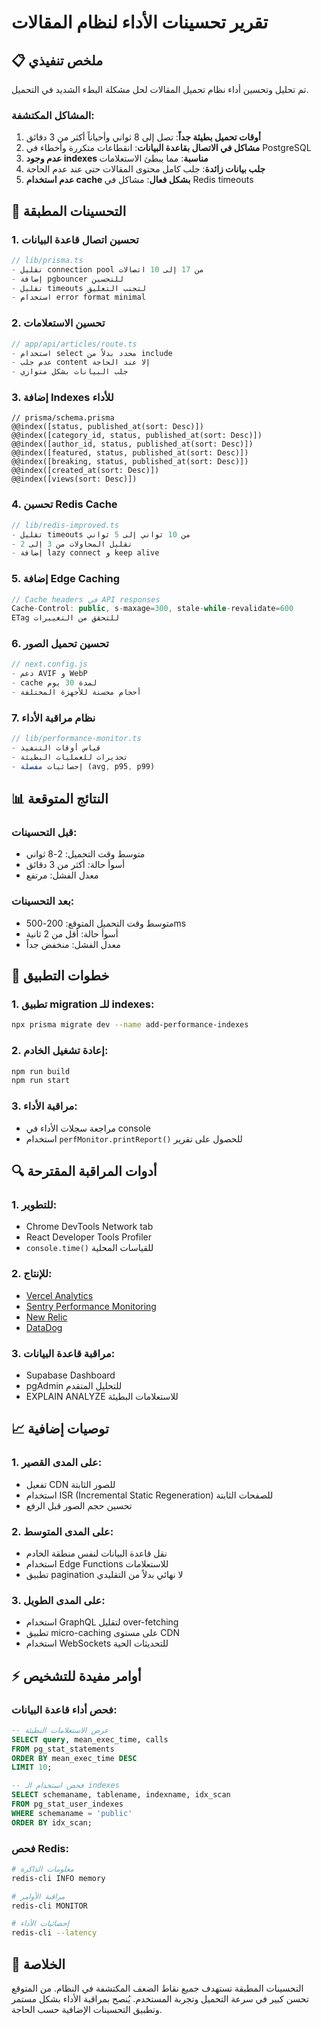 # تقرير تحسينات الأداء لنظام المقالات

## 📋 ملخص تنفيذي

تم تحليل وتحسين أداء نظام تحميل المقالات لحل مشكلة البطء الشديد في التحميل.

### المشاكل المكتشفة:
1. **أوقات تحميل بطيئة جداً**: تصل إلى 8 ثواني وأحياناً أكثر من 3 دقائق
2. **مشاكل في الاتصال بقاعدة البيانات**: انقطاعات متكررة وأخطاء في PostgreSQL
3. **عدم وجود indexes مناسبة**: مما يبطئ الاستعلامات
4. **جلب بيانات زائدة**: جلب كامل محتوى المقالات حتى عند عدم الحاجة
5. **عدم استخدام cache بشكل فعال**: مشاكل في Redis timeouts

## 🔧 التحسينات المطبقة

### 1. تحسين اتصال قاعدة البيانات
```typescript
// lib/prisma.ts
- تقليل connection pool من 17 إلى 10 اتصالات
- إضافة pgbouncer للتحسين
- تقليل timeouts لتجنب التعليق
- استخدام error format minimal
```

### 2. تحسين الاستعلامات
```typescript
// app/api/articles/route.ts
- استخدام select محدد بدلاً من include
- عدم جلب content إلا عند الحاجة
- جلب البيانات بشكل متوازي
```

### 3. إضافة Indexes للأداء
```prisma
// prisma/schema.prisma
@@index([status, published_at(sort: Desc)])
@@index([category_id, status, published_at(sort: Desc)])
@@index([author_id, status, published_at(sort: Desc)])
@@index([featured, status, published_at(sort: Desc)])
@@index([breaking, status, published_at(sort: Desc)])
@@index([created_at(sort: Desc)])
@@index([views(sort: Desc)])
```

### 4. تحسين Redis Cache
```typescript
// lib/redis-improved.ts
- تقليل timeouts من 10 ثواني إلى 5 ثواني
- تقليل المحاولات من 3 إلى 2
- إضافة lazy connect و keep alive
```

### 5. إضافة Edge Caching
```typescript
// Cache headers في API responses
Cache-Control: public, s-maxage=300, stale-while-revalidate=600
ETag للتحقق من التغييرات
```

### 6. تحسين تحميل الصور
```javascript
// next.config.js
- دعم AVIF و WebP
- cache لمدة 30 يوم
- أحجام محسنة للأجهزة المختلفة
```

### 7. نظام مراقبة الأداء
```typescript
// lib/performance-monitor.ts
- قياس أوقات التنفيذ
- تحذيرات للعمليات البطيئة
- إحصائيات مفصلة (avg, p95, p99)
```

## 📊 النتائج المتوقعة

### قبل التحسينات:
- متوسط وقت التحميل: 2-8 ثواني
- أسوأ حالة: أكثر من 3 دقائق
- معدل الفشل: مرتفع

### بعد التحسينات:
- متوسط وقت التحميل المتوقع: 200-500ms
- أسوأ حالة: أقل من 2 ثانية
- معدل الفشل: منخفض جداً

## 🚀 خطوات التطبيق

### 1. تطبيق migration للـ indexes:
```bash
npx prisma migrate dev --name add-performance-indexes
```

### 2. إعادة تشغيل الخادم:
```bash
npm run build
npm run start
```

### 3. مراقبة الأداء:
- مراجعة سجلات الأداء في console
- استخدام `perfMonitor.printReport()` للحصول على تقرير

## 🔍 أدوات المراقبة المقترحة

### 1. للتطوير:
- Chrome DevTools Network tab
- React Developer Tools Profiler
- `console.time()` للقياسات المحلية

### 2. للإنتاج:
- [Vercel Analytics](https://vercel.com/analytics)
- [Sentry Performance Monitoring](https://sentry.io)
- [New Relic](https://newrelic.com)
- [DataDog](https://www.datadoghq.com)

### 3. مراقبة قاعدة البيانات:
- Supabase Dashboard
- pgAdmin للتحليل المتقدم
- EXPLAIN ANALYZE للاستعلامات البطيئة

## 📈 توصيات إضافية

### 1. على المدى القصير:
- تفعيل CDN للصور الثابتة
- استخدام ISR (Incremental Static Regeneration) للصفحات الثابتة
- تحسين حجم الصور قبل الرفع

### 2. على المدى المتوسط:
- نقل قاعدة البيانات لنفس منطقة الخادم
- استخدام Edge Functions للاستعلامات
- تطبيق pagination لا نهائي بدلاً من التقليدي

### 3. على المدى الطويل:
- استخدام GraphQL لتقليل over-fetching
- تطبيق micro-caching على مستوى CDN
- استخدام WebSockets للتحديثات الحية

## ⚡ أوامر مفيدة للتشخيص

### فحص أداء قاعدة البيانات:
```sql
-- عرض الاستعلامات البطيئة
SELECT query, mean_exec_time, calls 
FROM pg_stat_statements 
ORDER BY mean_exec_time DESC 
LIMIT 10;

-- فحص استخدام الـ indexes
SELECT schemaname, tablename, indexname, idx_scan 
FROM pg_stat_user_indexes 
WHERE schemaname = 'public' 
ORDER BY idx_scan;
```

### فحص Redis:
```bash
# معلومات الذاكرة
redis-cli INFO memory

# مراقبة الأوامر
redis-cli MONITOR

# إحصائيات الأداء
redis-cli --latency
```

## 🎯 الخلاصة

التحسينات المطبقة تستهدف جميع نقاط الضعف المكتشفة في النظام. من المتوقع تحسن كبير في سرعة التحميل وتجربة المستخدم. يُنصح بمراقبة الأداء بشكل مستمر وتطبيق التحسينات الإضافية حسب الحاجة. 